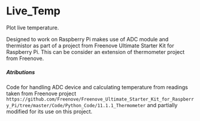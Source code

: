 # Live_Temp
Plot live temperature.

Designed to work on Raspberry Pi makes use of ADC module and thermistor as part of a project from Freenove Ultimate Starter Kit for Raspberry Pi. This can be consider an extension of thermometer project from Freenove.

<h5>Atributions</h5>
Code for handling ADC device and calculating temperature from readings taken from Freenove project <code>https://github.com/Freenove/Freenove_Ultimate_Starter_Kit_for_Raspberry_Pi/tree/master/Code/Python_Code/11.1.1_Thermometer</code> and partially modified for its use on this project. 


